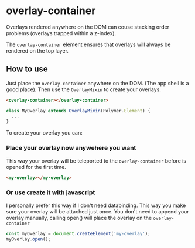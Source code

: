 # overlay-container

Overlays rendered anywhere on the DOM can couse stacking order problems (overlays trapped within a z-index).

The `overlay-container` element ensures that overlays will always be rendered on the top layer.

## How to use

Just place the `overlay-container` anywhere on the DOM. (The app shell is a good place). Then use the `OverlayMixin` to create your overlays.
```html
<overlay-container></overlay-container>
```

```js
class MyOverlay extends OverlayMixin(Polymer.Element) {
  ...
}
```

To create your overlay you can:

### Place your overlay now anywehere you want

This way your overlay will be teleported to the `overlay-container` before is opened for the first time.

```html
<my-overlay></my-overlay>
```

### Or use create it with javascript

I personally prefer this way if I don't need databinding. This way you make sure your overlay will be attached just once. You don't need to append your overlay manually, calling open() will place the overlay on the `overlay-container`

```js
const myOverlay = document.createElement('my-overlay');
myOverlay.open();
```
